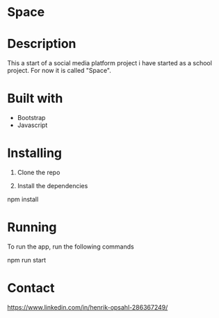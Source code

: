 # Space

# Description

This a start of a social media platform project i have started as a school project. For now it is called "Space".

# Built with

- Bootstrap
- Javascript

# Installing

1. Clone the repo

2. Install the dependencies

npm install

# Running

To run the app, run the following commands

npm run start

# Contact

https://www.linkedin.com/in/henrik-opsahl-286367249/
